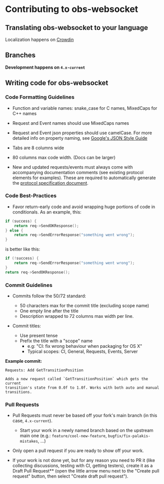 # Contributing to obs-websocket

## Translating obs-websocket to your language

Localization happens on [Crowdin](https://crowdin.com/project/obs-websocket)

## Branches

**Development happens on `4.x-current`**

## Writing code for obs-websocket

### Code Formatting Guidelines

  - Function and variable names: snake_case for C names, MixedCaps for C++ names

  - Request and Event names should use MixedCaps names

  - Request and Event json properties should use camelCase. For more detailed info on property naming, see [Google's JSON Style Guide](https://google.github.io/styleguide/jsoncstyleguide.xml)

  - Tabs are 8 columns wide

  - 80 columns max code width. (Docs can be larger)

  - New and updated requests/events must always come with accompanying documentation comments (see existing protocol elements for examples).
	These are required to automatically generate the [protocol specification document](docs/generated/protocol.md).

### Code Best-Practices

- Favor return-early code and avoid wrapping huge portions of code in conditionals. As an example, this:
```cpp
if (success) {
    return req->SendOKResponse();
} else {
    return req->SendErrorResponse("something went wrong");
}
```
is better like this:
```cpp
if (!success) {
    return req->SendErrorResponse("something went wrong");
}
return req->SendOKResponse();
```

### Commit Guidelines

  - Commits follow the 50/72 standard:
	- 50 characters max for the commit title (excluding scope name)
	- One empty line after the title
	- Description wrapped to 72 columns max width per line.

  - Commit titles:
	- Use present tense
	- Prefix the title with a "scope" name
		- e.g: "CI: fix wrong behaviour when packaging for OS X"
		- Typical scopes: CI, General, Requests, Events, Server

**Example commit:**

```
Requests: Add GetTransitionPosition

Adds a new request called `GetTransitionPosition` which gets the current
transition's state from 0.0f to 1.0f. Works with both auto and manual
transitions.
```

### Pull Requests

  - Pull Requests must never be based off your fork's main branch (in this case, `4.x-current`).
	- Start your work in a newly named branch based on the upstream main one (e.g.: `feature/cool-new-feature`, `bugfix/fix-palakis-mistakes`, ...)

  - Only open a pull request if you are ready to show off your work. 

  - If your work is not done yet, but for any reason you need to PR it (like collecting discussions, testing with CI, getting testers),
	create it as a Draft Pull Request** (open the little arrow menu next to the "Create pull request" button, then select "Create draft pull request").

